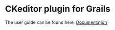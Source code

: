 CKeditor plugin for Grails
==========================

The user guide can be found here: [Documentation]

[Documentation]: https://stefanogualdi.github.io/grails-ckeditor/

